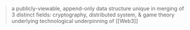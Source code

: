 >a publicly-viewable, append-only data structure unique in merging of 3 distinct fields: cryptography, distributed system, & game theory
>underlying technological underpinning of [[Web3]]